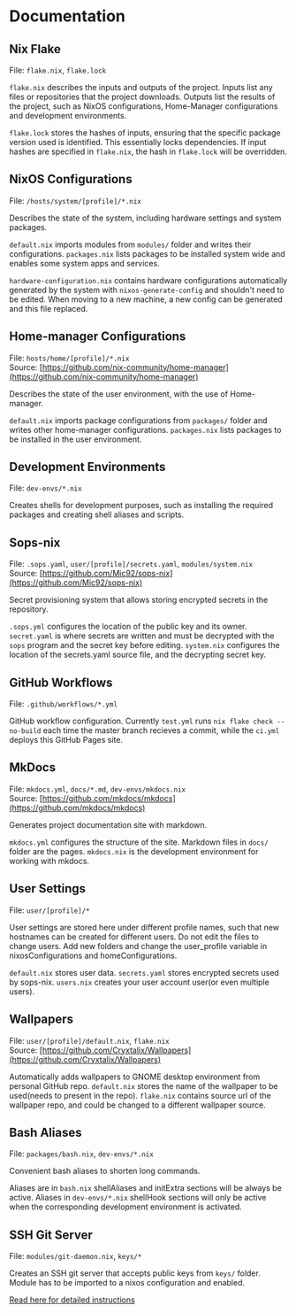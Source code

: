 # Documentation
## Nix Flake
File: `flake.nix`, `flake.lock`

`flake.nix` describes the inputs and outputs of the project. Inputs list any files or repositories that the project downloads. Outputs list the results of the project, such as NixOS configurations, Home-Manager configurations and development environments.

`flake.lock` stores the hashes of inputs, ensuring that the specific package version used is identified. This essentially locks dependencies. If input hashes are specified in `flake.nix`, the hash in `flake.lock` will be overridden.

## NixOS Configurations
File: `/hosts/system/[profile]/*.nix`

Describes the state of the system, including hardware settings and system packages.

`default.nix` imports modules from `modules/` folder and writes their configurations. `packages.nix` lists packages to be installed system wide and enables some system apps and services.

`hardware-configuration.nix` contains hardware configurations automatically generated by the system with `nixos-generate-config` and shouldn't need to be edited. When moving to a new machine, a new config can be generated and this file replaced.

## Home-manager Configurations
File: `hosts/home/[profile]/*.nix`  
Source: [https://github.com/nix-community/home-manager](https://github.com/nix-community/home-manager)

Describes the state of the user environment, with the use of Home-manager. 

`default.nix` imports package configurations from `packages/` folder and writes other home-manager configurations. `packages.nix` lists packages to be installed in the user environment.

## Development Environments
File: `dev-envs/*.nix`

Creates shells for development purposes, such as installing the required packages and creating shell aliases and scripts.

## Sops-nix
File: `.sops.yaml`, `user/[profile]/secrets.yaml`, `modules/system.nix`  
Source: [https://github.com/Mic92/sops-nix](https://github.com/Mic92/sops-nix)

Secret provisioning system that allows storing encrypted secrets in the repository.

`.sops.yml` configures the location of the public key and its owner. `secret.yaml` is where secrets are written and must be decrypted with the `sops` program and the secret key before editing. `system.nix` configures the location of the secrets.yaml source file, and the decrypting secret key.

## GitHub Workflows
File: `.github/workflows/*.yml`

GitHub workflow configuration. Currently `test.yml` runs `nix flake check --no-build` each time the master branch recieves a commit, while the `ci.yml` deploys this GitHub Pages site.

## MkDocs
File: `mkdocs.yml`, `docs/*.md`, `dev-envs/mkdocs.nix`  
Source: [https://github.com/mkdocs/mkdocs](https://github.com/mkdocs/mkdocs)

Generates project documentation site with markdown.

`mkdocs.yml` configures the structure of the site. Markdown files in `docs/` folder are the pages. `mkdocs.nix` is the development environment for working with mkdocs.

## User Settings
File: `user/[profile]/*`

User settings are stored here under different profile names, such that new hostnames can be created for different users. Do not edit the files to change users. Add new folders and change the user_profile variable in nixosConfigurations and homeConfigurations.

`default.nix` stores user data. `secrets.yaml` stores encrypted secrets used by sops-nix. `users.nix` creates your user account user(or even multiple users).

## Wallpapers
File: `user/[profile]/default.nix`, `flake.nix`  
Source: [https://github.com/Cryxtalix/Wallpapers](https://github.com/Cryxtalix/Wallpapers)

Automatically adds wallpapers to GNOME desktop environment from personal GitHub repo. `default.nix` stores the name of the wallpaper to be used(needs to present in the repo). `flake.nix` contains source url of the wallpaper repo, and could be changed to a different wallpaper source.

## Bash Aliases
File: `packages/bash.nix`, `dev-envs/*.nix`

Convenient bash aliases to shorten long commands.

Aliases are in `bash.nix` shellAliases and initExtra sections will be always be active. Aliases in `dev-envs/*.nix` shellHook sections will only be active when the corresponding development environment is activated.

## SSH Git Server
File: `modules/git-daemon.nix`, `keys/*`

Creates an SSH git server that accepts public keys from `keys/` folder. Module has to be imported to a nixos configuration and enabled.

[Read here for detailed instructions](git_server.md)